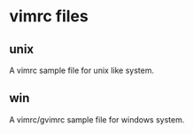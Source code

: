 # vimrc files
## unix
A vimrc sample file for unix like system.
## win
A vimrc/gvimrc sample file for windows system.
